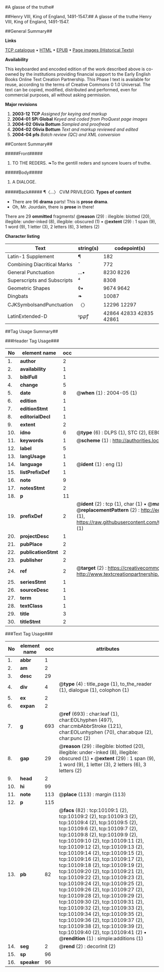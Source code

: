 #A glasse of the truthe#

##Henry VIII, King of England, 1491-1547.##
A glasse of the truthe
Henry VIII, King of England, 1491-1547.

##General Summary##

**Links**

[TCP catalogue](http://www.ota.ox.ac.uk/tcp/)  • 
[HTML](http://tei.it.ox.ac.uk/tcp/Texts-HTML/free/A01/A01784.html)  • 
[EPUB](http://tei.it.ox.ac.uk/tcp/Texts-EPUB/free/A01/A01784.epub) • 
[Page images (Historical Texts)](https://data.historicaltexts.jisc.ac.uk/view?pubId=eebo-99845222e&pageId=eebo-99845222e-10109-1)

**Availability**

This keyboarded and encoded edition of the
	       work described above is co-owned by the institutions
	       providing financial support to the Early English Books
	       Online Text Creation Partnership. This Phase I text is
	       available for reuse, according to the terms of Creative
	       Commons 0 1.0 Universal. The text can be copied,
	       modified, distributed and performed, even for
	       commercial purposes, all without asking permission.

**Major revisions**

1. __2003-12__ __TCP__ *Assigned for keying and markup*
1. __2004-01__ __SPi Global__ *Keyed and coded from ProQuest page images*
1. __2004-02__ __Olivia Bottum__ *Sampled and proofread*
1. __2004-02__ __Olivia Bottum__ *Text and markup reviewed and edited*
1. __2004-04__ __pfs__ *Batch review (QC) and XML conversion*

##Content Summary##

#####Front#####

1. TO THE REDERS. ❧To the gentill reders and syncere louers of truthe.

#####Body#####

1. A DIALOGE.

#####Back#####
¶〈…〉 CVM PRIVILEGIO.
**Types of content**

  * There are 96 **drama** parts! This is **prose drama**.
  * Oh, Mr. Jourdain, there is **prose** in there!

There are 29 **ommitted** fragments! 
 @__reason__ (29) : illegible: blotted (20), illegible: under-inked (8), illegible: obscured (1)  •  @__extent__ (29) : 1 span (9), 1 word (9), 1 letter (3), 2 letters (6), 3 letters (2)

**Character listing**


|Text|string(s)|codepoint(s)|
|---|---|---|
|Latin-1 Supplement|¶|182|
|Combining             Diacritical Marks|̄|772|
|General Punctuation|…•|8230 8226|
|Superscripts             and Subscripts|⁴|8308|
|Geometric Shapes|◊▪|9674 9642|
|Dingbats|❧|10087|
|CJKSymbolsandPunctuation|〈〉|12296 12297|
|LatinExtended-D|ꝰꝑꝓꝭ|42864 42833 42835 42861|

##Tag Usage Summary##

###Header Tag Usage###

|No|element name|occ|attributes|
|---|---|---|---|
|1.|__author__|2||
|2.|__availability__|1||
|3.|__biblFull__|1||
|4.|__change__|5||
|5.|__date__|8| @__when__ (1) : 2004-05 (1)|
|6.|__edition__|1||
|7.|__editionStmt__|1||
|8.|__editorialDecl__|1||
|9.|__extent__|2||
|10.|__idno__|6| @__type__ (6) : DLPS (1), STC (2), EEBO-CITATION (1), PROQUEST (1), VID (1)|
|11.|__keywords__|1| @__scheme__ (1) : http://authorities.loc.gov/ (1)|
|12.|__label__|5||
|13.|__langUsage__|1||
|14.|__language__|1| @__ident__ (1) : eng (1)|
|15.|__listPrefixDef__|1||
|16.|__note__|9||
|17.|__notesStmt__|2||
|18.|__p__|11||
|19.|__prefixDef__|2| @__ident__ (2) : tcp (1), char (1)  •  @__matchPattern__ (2) : ([0-9\-]+):([0-9IVX]+) (1), (.+) (1)  •  @__replacementPattern__ (2) : http://eebo.chadwyck.com/downloadtiff?vid=$1&page=$2 (1), https://raw.githubusercontent.com/textcreationpartnership/Texts/master/tcpchars.xml#$1 (1)|
|20.|__projectDesc__|1||
|21.|__pubPlace__|2||
|22.|__publicationStmt__|2||
|23.|__publisher__|2||
|24.|__ref__|2| @__target__ (2) : https://creativecommons.org/publicdomain/zero/1.0/ (1), http://www.textcreationpartnership.org/docs/. (1)|
|25.|__seriesStmt__|1||
|26.|__sourceDesc__|1||
|27.|__term__|1||
|28.|__textClass__|1||
|29.|__title__|3||
|30.|__titleStmt__|2||


###Text Tag Usage###

|No|element name|occ|attributes|
|---|---|---|---|
|1.|__abbr__|1||
|2.|__am__|2||
|3.|__desc__|29||
|4.|__div__|4| @__type__ (4) : title_page (1), to_the_reader (1), dialogue (1), colophon (1)|
|5.|__ex__|2||
|6.|__expan__|2||
|7.|__g__|693| @__ref__ (693) : char:leaf (1), char:EOLhyphen (497), char:cmbAbbrStroke (121), char:EOLunhyphen (70), char:abque (2), char:punc (2)|
|8.|__gap__|29| @__reason__ (29) : illegible: blotted (20), illegible: under-inked (8), illegible: obscured (1)  •  @__extent__ (29) : 1 span (9), 1 word (9), 1 letter (3), 2 letters (6), 3 letters (2)|
|9.|__head__|2||
|10.|__hi__|99||
|11.|__note__|113| @__place__ (113) : margin (113)|
|12.|__p__|115||
|13.|__pb__|82| @__facs__ (82) : tcp:10109:1 (2), tcp:10109:2 (2), tcp:10109:3 (2), tcp:10109:4 (2), tcp:10109:5 (2), tcp:10109:6 (2), tcp:10109:7 (2), tcp:10109:8 (2), tcp:10109:9 (2), tcp:10109:10 (2), tcp:10109:11 (2), tcp:10109:12 (2), tcp:10109:13 (2), tcp:10109:14 (2), tcp:10109:15 (2), tcp:10109:16 (2), tcp:10109:17 (2), tcp:10109:18 (2), tcp:10109:19 (2), tcp:10109:20 (2), tcp:10109:21 (2), tcp:10109:22 (2), tcp:10109:23 (2), tcp:10109:24 (2), tcp:10109:25 (2), tcp:10109:26 (2), tcp:10109:27 (2), tcp:10109:28 (2), tcp:10109:29 (2), tcp:10109:30 (2), tcp:10109:31 (2), tcp:10109:32 (2), tcp:10109:33 (2), tcp:10109:34 (2), tcp:10109:35 (2), tcp:10109:36 (2), tcp:10109:37 (2), tcp:10109:38 (2), tcp:10109:39 (2), tcp:10109:40 (2), tcp:10109:41 (2)  •  @__rendition__ (1) : simple:additions (1)|
|14.|__seg__|2| @__rend__ (2) : decorInit (2)|
|15.|__sp__|96||
|16.|__speaker__|96||
